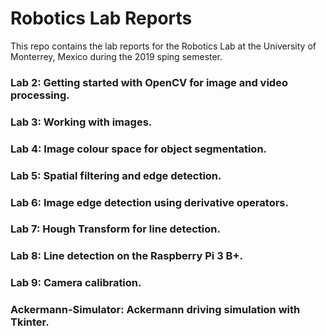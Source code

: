 # Robotics Lab Reports

This repo contains the lab reports for the Robotics Lab at the University of Monterrey, Mexico during the 2019 sping semester.

### Lab 2: Getting started with OpenCV for image and video processing.
### Lab 3: Working with images.
### Lab 4: Image colour space for object segmentation.
### Lab 5: Spatial filtering and edge detection.
### Lab 6: Image edge detection using derivative operators.
### Lab 7: Hough Transform for line detection.
### Lab 8: Line detection on the Raspberry Pi 3 B+.
### Lab 9: Camera calibration.
### Ackermann-Simulator: Ackermann driving simulation with Tkinter.